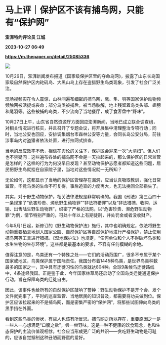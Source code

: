 # 马上评｜保护区不该有捕鸟网，只能有“保护网”
**澎湃特约评论员 江城**

**2023-10-27 06:49**

**https://m.thepaper.cn/detail/25085336**

![](https://imagecloud.thepaper.cn/thepaper/image/275/893/458.png)

10月26日，澎湃新闻发布报道《国家级保护区里的夺命鸟网》，披露了山东长岛国家级自然保护区内砣矶岛、大黑山岛上存在盗猎野生鸟类现象，引发了社会广泛关注。

现场视频实在令人震惊，山林间遍布细密的捕鸟网，鹰、隼、鸮等国家保护动物频频触网被活捉或丧命；部分鸟类被捕后，被当场肢解，地上残留着鸟类头部、翅膀和尾羽等。这些被捕的鸟类，不少流向了当地餐厅，成了食客盘中“野味”。

10月27日上午，山东省自然资源厅方面回应澎湃新闻，当地已成立联合调查组，对相关情况进行核实，并且召开了专题会议，将开展集中清理整治专项行动；同时，当地公安也回应，安排调集烟台市森林公安等力量，会同长岛公安分局，前往涉事岛内对盗猎者依法处置，进行拉网式排查。

当地的反应效率不低，相信在舆论的关注下，保护区会迎来一次“大清扫”。但人们也不禁疑问：这些遍布各处的捕鸟网不会是一天拉起来的，那么保护区的日常监管是怎样的？这样的行为为何没早日发现？甚至动物保护志愿者都知道这些问题，居民把野生鸟就挂在自家院子里，当地对这些情况就一无所知？

无论如何，这都显示了当地的保护区管理存在漏洞，应当认真吸取教训，强化日常监管。毕竟鸟类的生命不可复得，事后追查的力度再大，也无法挽回全部损失了。

其实，对于野生动物保护，相关法律法规是非常明确的。我国《刑法》第三百四十一条规定了“危害珍贵、濒危野生动物罪”“非法狩猎罪”以及“非法猎捕、收购、运输、出售陆生野生动物罪”，织密了严格的法网。以“危害珍贵、濒危野生动物罪”为例，情节特别严重的，可处十年以上有期徒刑，并处罚金或者没收财产。

今年5月1日起，新修订的《野生动物保护法》施行，其中也明确规定，依法将野生动物重要栖息地划入国家公园、自然保护区等自然保护地进行严格保护，禁止使用捕鸟网等工具进行猎捕。《湿地保护法》也规定，“任何单位和个人不得破坏鸟类和水生生物的生存环境”。这些都是最基本的要求，不容有任何模糊的余地。

值得注意的是，鸟类还有一个特殊之处——它们的活动范围广，很多不专属于某个国家或地区，鸟类保护属于国际责任。我国分布着1445种鸟类，是世界鸟类种数最多的国家之一，其中具有迁徙习性的鸟类就达804种。全球9条候鸟迁徙路线中，4条途经我国。正是鉴于此，今年国家林草局还启动了全国鸟类迁徙通道保护行动，旨在保障鸟类的迁徙自由。

因此，该事件也给所有的自然保护区敲响了警钟：野生动物保护不是开个会、发个文件就完事了，平时的巡查监管、当地居民的知识普及，都需要将功夫做到位。保护区应该拉起来的不是捕鸟网，而是密集严密的“保护网”，将那些试图伸向鸟类的黑手挡在外面。

看到这些鸟类的惨状，有些人也该有所反思。捕鸟网之所以存在，重要原因之一是一些人一心想满足“口腹之欲”，尝一尝野味。这是一种不健康的饮食观念，也和生态保护的主流价值观相悖。社会应当形成更广泛的共识——贪吃野生动物是可耻的，应该自觉抵制这种丑陋而野蛮的爱好。